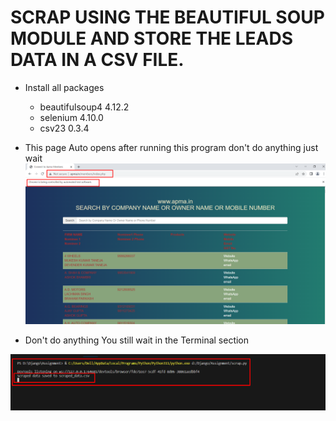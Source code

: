 # SCRAP USING THE BEAUTIFUL SOUP MODULE AND STORE THE LEADS DATA IN A CSV FILE.

  * Install all packages
    * beautifulsoup4 4.12.2
    * selenium 4.10.0
    * csv23 0.3.4

  * This page Auto opens after running this program don't do anything just wait
  ![Image Alt Text](image1.png)


  *  Don't do anything You still wait in the Terminal section



  ![Image Alt Text](image2.png)
     

